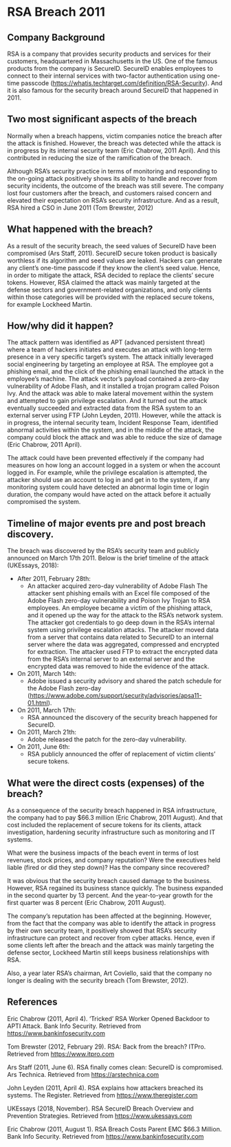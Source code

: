 # RSA Breach 2011

## Company Background

RSA is a company that provides security products and services for their customers, headquartered in Massachusetts in the US. One of the famous products from the company is SecureID. SecureID enables employees to connect to their internal services with two-factor authentication using one-time passcode (https://whatis.techtarget.com/definition/RSA-Security). And it is also famous for the security breach around SecureID that happened in 2011.

## Two most significant aspects of the breach

Normally when a breach happens, victim companies notice the breach after the attack is finished. However, the breach was detected while the attack is in progress by its internal security team (Eric Chabrow, 2011 April). And this contributed in reducing the size of the ramification of the breach.

Although RSA’s security practice in terms of monitoring and responding to the on-going attack positively shows its ability to handle and recover from security incidents, the outcome of the breach was still severe. The company lost four customers after the breach, and customers raised concern and elevated their expectation on RSA’s security infrastructure. And as a result, RSA hired a CSO in June 2011 (Tom Brewster, 2012)

## What happened with the breach?

As a result of the security breach, the seed values of SecureID have been compromised (Ars Staff, 2011). SecureID secure token product is basically worthless if its algorithm and seed values are leaked. Hackers can generate any client’s one-time passcode if they know the client’s seed value. Hence, in order to mitigate the attack, RSA decided to replace the clients’ secure tokens. However, RSA claimed the attack was mainly targeted at the defense sectors and government-related organizations, and only clients within those categories will be provided with the replaced secure tokens, for example Lockheed Martin.

## How/why did it happen?

The attack pattern was identified as APT (advanced persistent threat) where a team of hackers initiates and executes an attack with long-term presence in a very specific target’s system. The attack initially leveraged social engineering by targeting an employee at RSA. The employee got a phishing email, and the click of the phishing email launched the attack in the employee’s machine. The attack vector’s payload contained a zero-day vulnerability of Adobe Flash, and it installed a trojan program called Poison Ivy. And the attack was able to make lateral movement within the system and attempted to gain privilege escalation. And it turned out the attack eventually succeeded and extracted data from the RSA system to an external server using FTP (John Leyden, 2011). However, while the attack is in progress, the internal security team, Incident Response Team, identified abnormal activities within the system, and in the middle of the attack, the company could block the attack and was able to reduce the size of damage (Eric Chabrow, 2011 April).

The attack could have been prevented effectively if the company had measures on how long an account logged in a system or when the account logged in. For example, while the privilege escalation is attempted, the attacker should use an account to log in and get in to the system, if any monitoring system could have detected an abnormal login time or login duration, the company would have acted on the attack before it actually compromised the system.

## Timeline of major events pre and post breach discovery.

The breach was discovered by the RSA’s security team and publicly announced on March 17th 2011. Below is the brief timeline of the attack (UKEssays, 2018):

- After 2011, February 28th:
  - An attacker acquired zero-day vulnerability of Adobe Flash The attacker sent phishing emails with an Excel file composed of the Adobe Flash zero-day vulnerability and Poison Ivy Trojan to RSA employees. An employee became a victim of the phishing attack, and it opened up the way for the  attack to the RSA’s network system. The attacker got credentials to go deep down in the RSA’s internal system using privilege escalation attacks. The attacker moved data from a server that contains data related to SecureID to an internal server where the data was aggregated, compressed and encrypted for extraction. The attacker used FTP to extract the encrypted data from the RSA’s internal server to an external server and the encrypted data was removed to hide the evidence of the attack.
- On 2011, March 14th:
  - Adobe issued a security advisory and shared the patch schedule for the Adobe Flash zero-day (https://www.adobe.com/support/security/advisories/apsa11-01.html).
- On 2011, March 17th:
  - RSA announced the discovery of the security breach happened for SecureID.
- On 2011, March 21th:
  - Adobe released the patch for the zero-day vulnerability.
- On 2011, June 6th:
  - RSA publicly announced the offer of replacement of victim clients’ secure tokens.

## What were the direct costs (expenses) of the breach? 

As a consequence of the security breach happened in RSA infrastructure, the company had to pay $66.3 million (Eric Chabrow, 2011 August). And that cost included the replacement of secure tokens for its clients, attack investigation, hardening security infrastructure such as monitoring and IT systems. 

What were the business impacts of the beach event in terms of lost revenues, stock prices, and company reputation? Were the executives held liable (fired or did they step down)? Has the company since recovered? 

It was obvious that the security breach caused damage to the business. However, RSA regained its business stance quickly. The business expanded in the second quarter by 13 percent. And the year-to-year growth for the first quarter was 8 percent (Eric Chabrow, 2011 August).

The company’s reputation has been affected at the beginning. However, from the fact that the company was able to identify the attack in progress by their own security team, it positively showed that RSA’s security infrastructure can protect and recover from cyber attacks. Hence, even if some clients left after the breach and the attack was mainly targeting the defense sector, Lockheed Martin still keeps business relationships with RSA.

Also, a year later RSA’s chairman, Art Coviello, said that the company no longer is dealing with the security breach (Tom Brewster, 2012).

## References

Eric Chabrow (2011, April 4). ‘Tricked’ RSA Worker Opened Backdoor to APTI Attack. Bank Info Security. Retrieved from https://www.bankinfosecurity.com

Tom Brewster (2012, February 29). RSA: Back from the breach? ITPro. Retrieved from https://www.itpro.com

Ars Staff (2011, June 6). RSA finally comes clean: SecureID is compromised. Ars Technica. Retrieved from  https://arstechnica.com

John Leyden (2011, April 4). RSA explains how attackers breached its systems. The Register. Retrieved from https://www.theregister.com

UKEssays (2018, November). RSA SecureID Breach Overview and Prevention Strategies. Retrieved from https://www.ukessays.com

Eric Chabrow (2011, August 1). RSA Breach Costs Parent EMC $66.3 Million. Bank Info Security. Retrieved from https://www.bankinfosecurity.com

